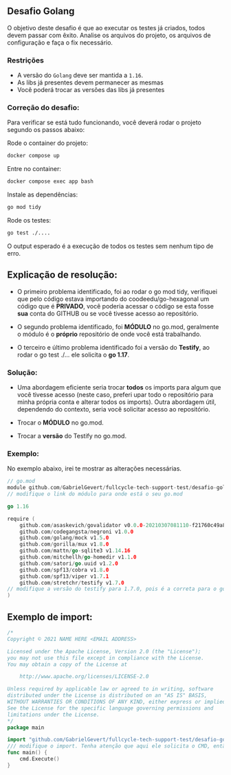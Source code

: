 
## Desafio Golang

O objetivo deste desafio é que ao executar os testes já criados, todos devem passar com êxito. Analise os arquivos do projeto, os arquivos de configuração e faça o fix necessário.

### Restrições
- A versão do `Golang` deve ser mantida a `1.16`.
- As libs já presentes devem permanecer as mesmas
- Você poderá trocar as versões das libs já presentes

### Correção do desafio:
Para verificar se está tudo funcionando, você deverá rodar o projeto segundo os passos abaixo:

Rode o container do projeto:

```bash
docker compose up
```

Entre no container:

```bash
docker compose exec app bash
```

Instale as dependências:

```bash
go mod tidy
```

Rode os testes:

```bash
go test ./....
```

O output esperado é a execução de todos os testes sem nenhum tipo de erro.

## Explicação de resolução:

- O primeiro problema identificado, foi ao rodar o go mod tidy, verifiquei que pelo código estava importando do coodeedu/go-hexagonal um código que é **PRIVADO**, você poderia acessar o código se esta fosse **sua** conta do GITHUB ou se você tivesse acesso ao repositório.

- O segundo problema identificado, foi **MÓDULO** no go.mod, geralmente o módulo é o **próprio** repositório de onde você está trabalhando.

- O terceiro e último problema identificado foi a versão do **Testify**, ao rodar o go test ./... ele solicita o **go 1.17**.

### Solução:
- Uma abordagem eficiente seria trocar **todos** os imports para algum que você tivesse acesso (neste caso, preferi upar todo o repositório para minha própria conta e alterar todos os imports). Outra abordagem útil, dependendo do contexto, seria você solicitar acesso ao repositório.

- Trocar o **MÓDULO** no go.mod.

- Trocar a **versão** do Testify no go.mod.

### Exemplo:
No exemplo abaixo, irei te mostrar as alterações necessárias.

```go
// go.mod
module github.com/GabrielGevert/fullcycle-tech-support-test/desafio-golang
// modifique o link do módulo para onde está o seu go.mod

go 1.16

require (
	github.com/asaskevich/govalidator v0.0.0-20210307081110-f21760c49a8d
	github.com/codegangsta/negroni v1.0.0
	github.com/golang/mock v1.5.0
	github.com/gorilla/mux v1.8.0
	github.com/mattn/go-sqlite3 v1.14.16
	github.com/mitchellh/go-homedir v1.1.0
	github.com/satori/go.uuid v1.2.0
	github.com/spf13/cobra v1.8.0
	github.com/spf13/viper v1.7.1
	github.com/stretchr/testify v1.7.0
// modifique a versão do testify para 1.7.0, pois é a correta para o go 1.16.
)
```

## Exemplo de import:

```go
/*
Copyright © 2021 NAME HERE <EMAIL ADDRESS>

Licensed under the Apache License, Version 2.0 (the "License");
you may not use this file except in compliance with the License.
You may obtain a copy of the License at

    http://www.apache.org/licenses/LICENSE-2.0

Unless required by applicable law or agreed to in writing, software
distributed under the License is distributed on an "AS IS" BASIS,
WITHOUT WARRANTIES OR CONDITIONS OF ANY KIND, either express or implied.
See the License for the specific language governing permissions and
limitations under the License.
*/
package main

import "github.com/GabrielGevert/fullcycle-tech-support-test/desafio-golang/cmd"
/// modifique o import. Tenha atenção que aqui ele solicita o CMD, então toque para onde está a sua pasta CMD. Outros imports pedem outras pastas.
func main() {
	cmd.Execute()
}
```
